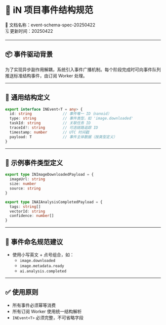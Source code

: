 # 📡 iN 项目事件结构规范  
📄 文档名称：event-schema-spec-20250422  
🗓️ 更新时间：20250422  

---

## 📦 事件驱动背景

为了实现异步副作用解耦，系统引入事件广播机制。每个阶段完成时可向事件队列推送标准结构事件，由订阅 Worker 处理。

---

## 📐 通用结构定义

```ts
export interface INEvent<T = any> {
  id: string              // 事件唯一 ID（nanoid）
  type: string            // 事件类型，如 'image.downloaded'
  taskId: string          // 关联任务 ID
  traceId?: string        // 可选链路追踪 ID
  timestamp: number       // UTC 时间戳
  payload: T              // 事件主体数据（按类型定义）
}
```

---

## 🔖 示例事件类型定义

```ts
export type INImageDownloadedPayload = {
  imageUrl: string
  size: number
  source: string
}

export type INAIAnalysisCompletedPayload = {
  tags: string[]
  vectorId: string
  confidence: number[]
}
```

---

## 📘 事件命名规范建议

- 使用小写英文 + 点号组合，如：
  - `image.downloaded`
  - `image.metadata.ready`
  - `ai.analysis.completed`

---

## ✅ 使用原则

- 所有事件必须幂等消费
- 所有订阅 Worker 使用统一结构解析
- `INEvent<T>` 必须完整，不可省略字段
